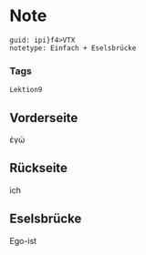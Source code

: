 # Note
```
guid: ipi}f4>VTX
notetype: Einfach + Eselsbrücke
```

### Tags
```
Lektion9
```

## Vorderseite
ἐγώ

## Rückseite
ich

## Eselsbrücke
Ego-ist
